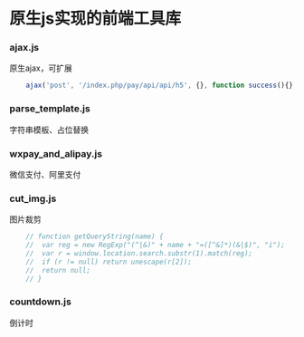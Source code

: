# 原生js实现的前端工具库

### ajax.js
原生ajax，可扩展
``` javascript
	ajax('post', '/index.php/pay/api/api/h5', {}, function success(){}, function failed(){});
```

### parse_template.js
字符串模板、占位替换

### wxpay_and_alipay.js
微信支付、阿里支付

### cut_img.js
图片裁剪
``` javascript
	// function getQueryString(name) {
	// 	var reg = new RegExp("(^|&)" + name + "=([^&]*)(&|$)", "i");
	// 	var r = window.location.search.substr(1).match(reg);
	// 	if (r != null) return unescape(r[2]);
	// 	return null;     
	// }
```

### countdown.js
倒计时

